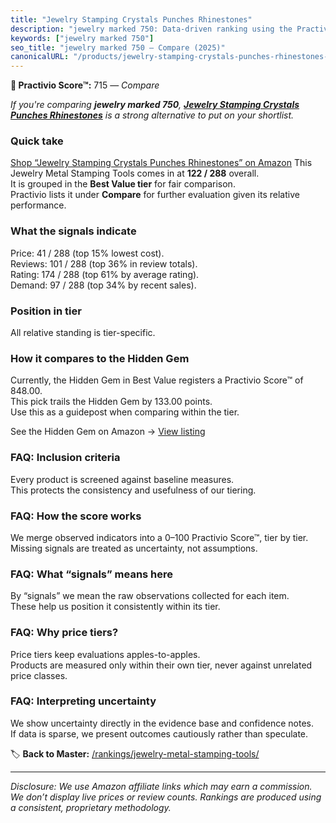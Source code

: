 ```yaml
---
title: "Jewelry Stamping Crystals Punches Rhinestones"
description: "jewelry marked 750: Data-driven ranking using the Practivio Score™. Positioned by quality, value, demand, findability, momentum."
keywords: ["jewelry marked 750"]
seo_title: "jewelry marked 750 — Compare (2025)"
canonicalURL: "/products/jewelry-stamping-crystals-punches-rhinestones-B09FGNTSFJ/"
---
```


**🛒 Practivio Score™:** 715 — _Compare_


*If you're comparing **jewelry marked 750**, **[Jewelry Stamping Crystals Punches Rhinestones](https://www.amazon.com/dp/B09FGNTSFJ?tag=practivio-20)** is a strong alternative to put on your shortlist.*
### Quick take
[Shop “Jewelry Stamping Crystals Punches Rhinestones” on Amazon](https://www.amazon.com/dp/B09FGNTSFJ?tag=practivio-20)
This Jewelry Metal Stamping Tools comes in at **122 / 288** overall.  
It is grouped in the **Best Value tier** for fair comparison.  
Practivio lists it under **Compare** for further evaluation given its relative performance.

### What the signals indicate
Price: 41 / 288 (top 15% lowest cost).  
Reviews: 101 / 288 (top 36% in review totals).  
Rating: 174 / 288 (top 61% by average rating).  
Demand: 97 / 288 (top 34% by recent sales).

### Position in tier
All relative standing is tier-specific.

### How it compares to the Hidden Gem
Currently, the Hidden Gem in Best Value registers a Practivio Score™ of 848.00.  
This pick trails the Hidden Gem by 133.00 points.  
Use this as a guidepost when comparing within the tier.  

See the Hidden Gem on Amazon → [View listing](https://www.amazon.com/dp/B07WNR8Y2L?tag=practivio-20)

### FAQ: Inclusion criteria
Every product is screened against baseline measures.  
This protects the consistency and usefulness of our tiering.

### FAQ: How the score works
We merge observed indicators into a 0–100 Practivio Score™, tier by tier.  
Missing signals are treated as uncertainty, not assumptions.

### FAQ: What “signals” means here
By “signals” we mean the raw observations collected for each item.  
These help us position it consistently within its tier.

### FAQ: Why price tiers?
Price tiers keep evaluations apples-to-apples.  
Products are measured only within their own tier, never against unrelated price classes.

### FAQ: Interpreting uncertainty
We show uncertainty directly in the evidence base and confidence notes.  
If data is sparse, we present outcomes cautiously rather than speculate.

<!-- Missing template for Compare/CompareWithinPriceClass -->


🏷️ **Back to Master:** [/rankings/jewelry-metal-stamping-tools/](/rankings/jewelry-metal-stamping-tools/)

---
_Disclosure: We use Amazon affiliate links which may earn a commission. We don’t display live prices or review counts. Rankings are produced using a consistent, proprietary methodology._
